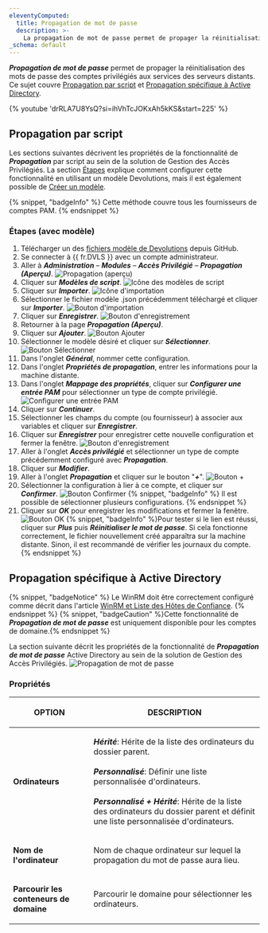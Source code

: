 ```yaml
---
eleventyComputed:
  title: Propagation de mot de passe
  description: >-
    La propagation de mot de passe permet de propager la réinitialisation des mots de passe des comptes privilégiés aux services des serveurs distants.
_schema: default
---
```

***Propagation de mot de passe*** permet de propager la réinitialisation des mots de passe des comptes privilégiés aux services des serveurs distants. Ce sujet couvre [Propagation par script](#propagation-par-script) et [Propagation spécifique à Active Directory](#propagation-specifique-a-active-directory).

{% youtube 'drRLA7U8YsQ?si=ihVhTcJOKxAh5kKS&amp;start=225' %}

## Propagation par script

Les sections suivantes décrivent les propriétés de la fonctionnalité de ***Propagation*** par script au sein de la solution de Gestion des Accès Privilégiés. La section [Étapes](#etapes-avec-modele) explique comment configurer cette fonctionnalité en utilisant un modèle Devolutions, mais il est également possible de [Créer un modèle](#creer-un-modele-powershell).

{% snippet, "badgeInfo" %}
Cette méthode couvre tous les fournisseurs de comptes PAM.
{% endsnippet %}

### Étapes (avec modèle)

1. Télécharger un des [fichiers modèle de Devolutions](https://github.com/Devolutions/PAM-Providers/tree/master/Propagation-Scripts) depuis GitHub.
2. Se connecter à {{ fr.DVLS }} avec un compte administrateur.
3. Aller à ***Administration*** – ***Modules*** – ***Accès Privilégié*** – ***Propagation (Aperçu)***. ![Propagation (aperçu)](https://cdnweb.devolutions.net/docs/DVLS4054_2024_2.png "Propagation &#40;aperçu&#41;")
4. Cliquer sur ***Modèles de script***. ![Icône des modèles de script](https://cdnweb.devolutions.net/docs/DVLS4042_2024_2.png "Icône des modèles de script")
5. Cliquer sur ***Importer***. ![Icône d'importation](https://cdnweb.devolutions.net/docs/DVLS4043_2024_2.png "Icône d'importation")
6. Sélectionner le fichier modèle .json précédemment téléchargé et cliquer sur ***Importer***. ![Bouton d'importation](https://cdnweb.devolutions.net/docs/docs_en_kb_KB0099.png "Bouton d'importation")
7. Cliquer sur ***Enregistrer***. ![Bouton d'enregistrement](https://cdnweb.devolutions.net/docs/docs_en_kb_KB0100.png "Bouton d'enregistrement")
8. Retourner à la page ***Propagation (Aperçu)***.
9. Cliquer sur ***Ajouter***. ![Bouton Ajouter](https://cdnweb.devolutions.net/docs/DVLS4049_2024_2.png "Bouton Ajouter")
10. Sélectionner le modèle désiré et cliquer sur ***Sélectionner***. ![Bouton Sélectionner](https://cdnweb.devolutions.net/docs/DVLS4055_2024_2.png "Bouton Sélectionner")
11. Dans l'onglet ***Général***, nommer cette configuration.
12. Dans l'onglet ***Propriétés de propagation***, entrer les informations pour la machine distante.
13. Dans l'onglet ***Mappage des propriétés***, cliquer sur ***Configurer une entrée PAM*** pour sélectionner un type de compte privilégié. ![Configurer une entrée PAM](https://cdnweb.devolutions.net/docs/docs_en_kb_KB0103.png)
14. Cliquer sur ***Continuer***.
15. Sélectionner les champs du compte (ou fournisseur) à associer aux variables et cliquer sur ***Enregistrer***.
16. Cliquer sur ***Enregistrer*** pour enregistrer cette nouvelle configuration et fermer la fenêtre. ![Bouton d'enregistrement](https://cdnweb.devolutions.net/docs/docs_en_kb_KB0104.png)
17. Aller à l'onglet ***Accès privilégié*** et sélectionner un type de compte précédemment configuré avec ***Propagation***.
18. Cliquer sur ***Modifier***.
19. Aller à l'onglet ***Propagation*** et cliquer sur le bouton "***\+***". ![Bouton +](https://cdnweb.devolutions.net/docs/docs_en_kb_KB0105.png)
20. Sélectionner la configuration à lier à ce compte, et cliquer sur ***Confirmer***. ![Bouton Confirmer](https://cdnweb.devolutions.net/docs/docs_en_kb_KB0106.png) {% snippet, "badgeInfo" %}
                                                                                                                                                                                                                                                                                                                                                                                                                                                            Il est possible de sélectionner plusieurs configurations.
                                                                                                                                                                                                                                                                                                                                                                                                                                                                   {% endsnippet %}
21. Cliquer sur ***OK*** pour enregistrer les modifications et fermer la fenêtre. ![Bouton OK](https://cdnweb.devolutions.net/docs/docs_en_kb_KB0107.png) {% snippet, "badgeInfo" %}Pour tester si le lien est réussi, cliquer sur ***Plus*** puis ***Réinitialiser le mot de passe***. Si cela fonctionne correctement, le fichier nouvellement créé apparaîtra sur la machine distante. Sinon, il est recommandé de vérifier les journaux du compte.{% endsnippet %}

## Propagation spécifique à Active Directory

{% snippet, "badgeNotice" %}
Le WinRM doit être correctement configuré comme décrit dans l'article [WinRM et Liste des Hôtes de Confiance](/server/kb/how-to-articles/winrm-trustedhostslist/).
{% endsnippet %} {% snippet, "badgeCaution" %}Cette fonctionnalité de ***Propagation de mot de passe*** est uniquement disponible pour les comptes de domaine.{% endsnippet %}

La section suivante décrit les propriétés de la fonctionnalité de ***Propagation de mot de passe*** Active Directory au sein de la solution de Gestion des Accès Privilégiés. ![Propagation de mot de passe](https://cdnweb.devolutions.net/docs/docs_en_server_ServerOp8174.png)

### Propriétés

<table><thead><tr><th><p>OPTION</p></th><th><p>DESCRIPTION</p></th></tr></thead><tbody><tr><td><p><strong>Ordinateurs</strong></p></td><td><p><em><strong>Hérité</strong></em>: Hérite de la liste des ordinateurs du dossier parent.<br /><br /><em><strong>Personnalisé</strong></em>: Définir une liste personnalisée d'ordinateurs.<br /><br /><em><strong>Personnalisé + Hérité</strong></em>: Hérite de la liste des ordinateurs du dossier parent et définit une liste personnalisée d'ordinateurs.</p></td></tr><tr><td><p><strong>Nom de l'ordinateur</strong></p></td><td><p>Nom de chaque ordinateur sur lequel la propagation du mot de passe aura lieu.</p></td></tr><tr><td><p><strong>Parcourir les conteneurs de domaine</strong></p></td><td><p>Parcourir le domaine pour sélectionner les ordinateurs.</p></td></tr></tbody></table>

